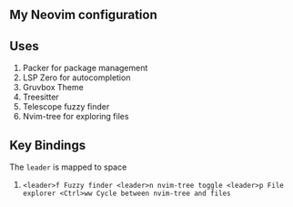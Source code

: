 ## My Neovim configuration

## Uses
1. Packer for package management
2. LSP Zero for autocompletion
3. Gruvbox Theme
4. Treesitter
5. Telescope fuzzy finder
6. Nvim-tree for exploring files


## Key Bindings
The `leader` is mapped to space
1. `<leader>f Fuzzy finder
    <leader>n nvim-tree toggle
    <leader>p File explorer
    <Ctrl>ww Cycle between nvim-tree and files`
